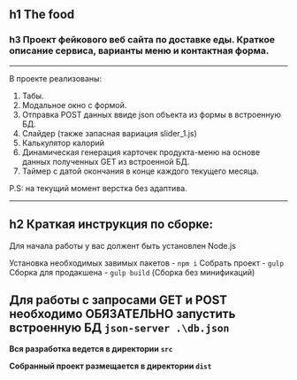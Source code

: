 h1 The food
---
### h3 Проект фейкового веб сайта по доставке еды. Краткое описание сервиса, варианты меню и контактная форма.
---

В проекте реализованы:
1. Табы.
2. Модальное окно с формой.
3. Отправка POST данных ввиде json объекта из формы в встроенную БД.
4. Слайдер (также запасная вариация slider_1.js)
5. Калькулятор калорий
6. Динамическая генерация карточек продукта-меню на основе данных полученных GET из встроенной БД.
7. Таймер с датой окончания в конце каждого текущего месяца.

P.S: на текущий момент верстка без адаптива.

---

h2 Краткая инструкция по сборке:
---
Для начала работы у вас должент быть установлен Node.js

Установка необходимых завимых пакетов - `npm i`
Собрать проект - `gulp`
Сборка для продакшена - `gulp build`
(Сборка без минификаций)

Для работы с запросами GET и POST необходимо ОБЯЗАТЕЛЬНО запустить встроенную БД `json-server .\db.json`
---
**Вся разработка ведется в директории `src`**

**Собранный проект размещается в директории `dist`**